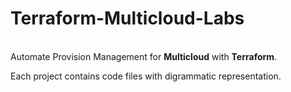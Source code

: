 # Terraform-Multicloud-Labs
<br>
Automate Provision Management for <strong>Multicloud</strong> with <strong>Terraform</strong>.

Each project contains code files with digrammatic representation.
